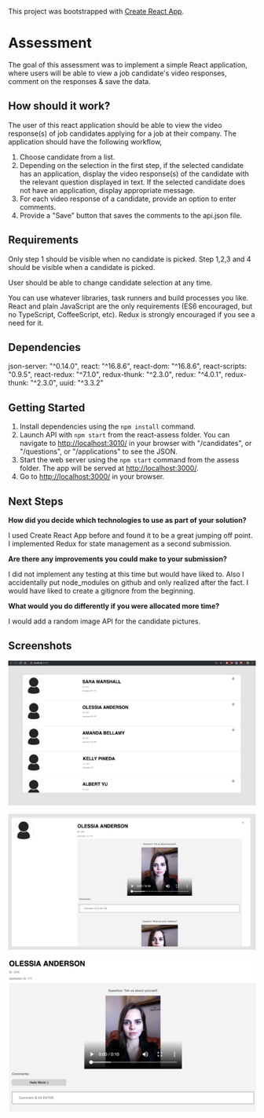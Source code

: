 This project was bootstrapped with [Create React App](https://github.com/facebookincubator/create-react-app).

# Assessment

The goal of this assessment was to implement a simple React application, where users will be able to view a job candidate's video responses, comment on the responses & save the data.

## How should it work?

The user of this react application should be able to view the video response(s) of job candidates applying for a job at their company. The application should have the following workflow,

1. Choose candidate from a list.
2. Depending on the selection in the first step, if the selected candidate has an application, display the video response(s) of the candidate with the relevant question displayed in text. If the selected candidate does not have an application, display appropriate message.
3. For each video response of a candidate, provide an option to enter comments.
4. Provide a "Save" button that saves the comments to the api.json file.

## Requirements

Only step 1 should be visible when no candidate is picked. Step 1,2,3 and 4 should be visible when a candidate is picked.

User should be able to change candidate selection at any time.

You can use whatever libraries, task runners and build processes you like. React and plain JavaScript are the only requirements (ES6 encouraged, but no TypeScript, CoffeeScript, etc). Redux is strongly encouraged if you see a need for it.

## Dependencies

  json-server: "^0.14.0",
  react: "^16.8.6",
  react-dom: "^16.8.6",
  react-scripts: "0.9.5",
  react-redux: "^7.1.0",
  redux-thunk: "^2.3.0",
  redux: "^4.0.1",
  redux-thunk: "^2.3.0",
  uuid: "^3.3.2"

## Getting Started

1. Install dependencies using the `npm install` command.
2. Launch API with `npm start` from the react-assess folder. You can navigate to <http://localhost:3010/> in your browser with "/candidates", or "/questions", or "/applications" to see the JSON.
3. Start the web server using the `npm start` command from the assess folder. The app will be served at <http://localhost:3000/>.
4. Go to <http://localhost:3000/> in your browser.


## Next Steps

**How did you decide which technologies to use as part of your solution?**

  I used Create React App before and found it to be a great jumping off point. I implemented Redux for state management as a second submission.

**Are there any improvements you could make to your submission?**

  I did not implement any testing at this time but would have liked to. Also I accidentally put node_modules on github and only realized after the fact. I would have liked to create a gitignore from the beginning.

**What would you do differently if you were allocated more time?**

  I would add a random image API for the candidate pictures.

## Screenshots

!["Screenshot of Main Page"](https://github.com/sahanah-ganesh/react-assess/blob/master/Screenshots/Main.png)

!["Screenshot of Expand"](https://github.com/sahanah-ganesh/react-assess/blob/master/Screenshots/Expand.png)

!["Screenshot of Comment"](https://github.com/sahanah-ganesh/react-assess/blob/master/Screenshots/Comment.png)